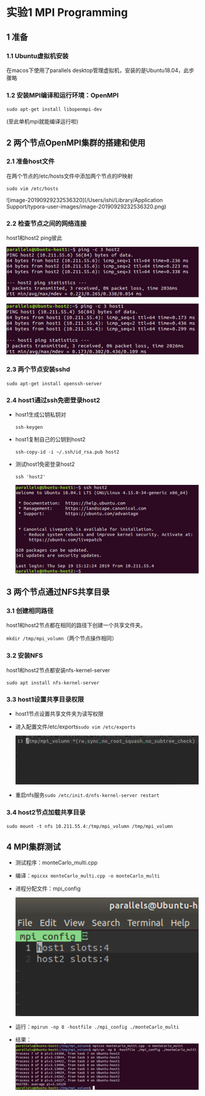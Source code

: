 # 实验1 MPI Programming

## 1 准备

### 1.1 Ubuntu虚拟机安装

在macos下使用了parallels desktop管理虚拟机，安装的是Ubuntu18.04，此步骤略

### 1.2 安装MPI编译和运行环境：OpenMPI

`sudo apt-get install libopenmpi-dev`

(至此单机mpi就能编译运行啦)



## 2 两个节点OpenMPI集群的搭建和使用

### 2.1 准备host文件

在两个节点的/etc/hosts文件中添加两个节点的IP映射

`sudo vim /etc/hosts`

![image-20190929232536320](/Users/ishi/Library/Application Support/typora-user-images/image-20190929232536320.png)

### 2.2 检查节点之间的网络连接

host1和host2 ping彼此

![Screenshot 2019-09-29 at 23.30.42](./images/11.png)

![Screenshot 2019-09-29 at 23.30.58](./images/12.png)

### 2.3 两个节点安装sshd

`sudo apt-get install openssh-server`

### 2.4 host1通过ssh免密登录host2

* host1生成公钥私钥对

  `ssh-keygen`

* host1复制自己的公钥到host2

  `ssh-copy-id -i ~/.ssh/id_rsa.pub host2`

* 测试host1免密登录host2

  `ssh 'host2'`

  ![Screenshot 2019-09-29 at 23.36.45](./images/13.png)



## 3 两个节点通过NFS共享目录

### 3.1 创建相同路径

host1和host2节点都在相同的路径下创建一个共享文件夹。

`mkdir /tmp/mpi_volumn`（两个节点操作相同）

### 3.2 安装NFS

host1和host2节点都安装nfs-kernel-server

`sudo apt install nfs-kernel-server`

### 3.3 host1设置共享目录权限

* host1节点设置共享文件夹为读写权限

* 进入配置文件/etc/exports`sudo vim /etc/exports`

  ![Screenshot 2019-09-30 at 10.10.14](./images/14.png)

* 重启nfs服务`sudo /etc/init.d/nfs-kernel-server restart`

### 3.4 host2节点加载共享目录

`sudo mount -t nfs 10.211.55.4:/tmp/mpi_volumn /tmp/mpi_volumn`



## 4 MPI集群测试

* 测试程序：monteCarlo_multi.cpp
* 编译：`mpicxx monteCarlo_multi.cpp -o monteCarlo_multi`

* 进程分配文件：mpi_config

  ![Screenshot 2019-09-30 at 11.22.04](./images/15.png)

* 运行：`mpirun -np 8 -hostfile ./mpi_config ./monteCarlo_multi`

* 结果：![image-20190930112349044](./images/16.png)

